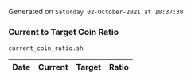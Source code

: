 Generated on `Saturday 02-October-2021 at 10:37:30`

### Current to Target Coin Ratio
`current_coin_ratio.sh`

Date|Current|Target|Ratio
---|---|---|---
